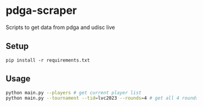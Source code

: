 # pdga-scraper
Scripts to get data from pdga and udisc live

## Setup
```
pip install -r requirements.txt
```

## Usage
```bash
python main.py --players # get current player list
python main.py --tournament --tid=lvc2023 --rounds=4 # get all 4 rounds of 2023 LVC
```
